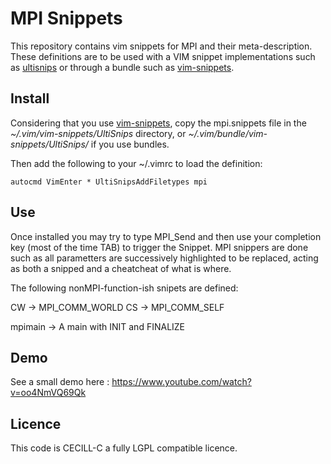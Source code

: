 MPI Snippets
============

This repository contains vim snippets for MPI and their meta-description. 
These definitions are to be used with a VIM snippet implementations such as
[ultisnips](github.com/SirVer/ultisnips) or through a bundle such as 
[vim-snippets](https://github.com/honza/vim-snippets).

Install
-------

Considering that you use [vim-snippets](https://github.com/honza/vim-snippets),
copy the mpi.snippets file in the 
*~/.vim/vim-snippets/UltiSnips* directory, or *~/.vim/bundle/vim-snippets/UltiSnips/*
if you use bundles.

Then add the following to your ~/.vimrc to load the definition:

```
autocmd VimEnter * UltiSnipsAddFiletypes mpi
```


Use
---

Once installed you may try to type MPI_Send and then use your completion key
(most of the time TAB) to trigger the Snippet. MPI snippers are done
such as all parametters are successively highlighted to be replaced, acting
as both a snipped and a cheatcheat of what is where.

The following nonMPI-function-ish snipets are defined:

CW -> MPI_COMM_WORLD
CS -> MPI_COMM_SELF

mpimain -> A main with INIT and FINALIZE


Demo
----

See a small demo here : https://www.youtube.com/watch?v=oo4NmVQ69Qk

Licence
-------

This code is CECILL-C a fully LGPL compatible licence.
